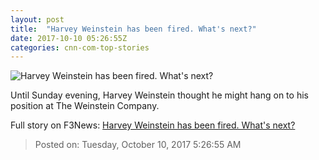 ```yaml
---
layout: post
title:  "Harvey Weinstein has been fired. What's next?"
date: 2017-10-10 05:26:55Z
categories: cnn-com-top-stories
---
```


![Harvey Weinstein has been fired. What's next?](http://i2.cdn.turner.com/money/dam/assets/171005114609-harvey-weinstein-780x439.jpg)

Until Sunday evening, Harvey Weinstein thought he might hang on to his position at The Weinstein Company.


Full story on F3News: [Harvey Weinstein has been fired. What's next?](http://www.f3nws.com/n/gUXHG)

> Posted on: Tuesday, October 10, 2017 5:26:55 AM
